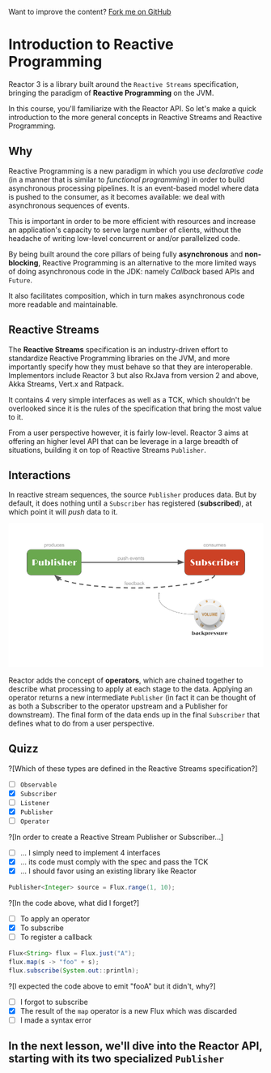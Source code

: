 Want to improve the content? [Fork me on GitHub](https://github.com/reactor/lite-rx-api-hands-on/tree/techio_course)

# Introduction to Reactive Programming

Reactor 3 is a library built around the `Reactive Streams` specification, bringing the
paradigm of **Reactive Programming** on the JVM.

In this course, you'll familiarize with the Reactor API. So let's make a quick introduction
to the more general concepts in Reactive Streams and Reactive Programming.

## Why

Reactive Programming is a new paradigm in which you use _declarative code_ (in a manner that
is similar to _functional programming_) in order to build asynchronous processing pipelines.
It is an event-based model where data is pushed to the consumer, as it becomes available:
we deal with asynchronous sequences of events.

This is important in order to be more efficient with resources and increase an application's
capacity to serve large number of clients, without the headache of writing low-level concurrent or
and/or parallelized code.

By being built around the core pillars of being fully **asynchronous** and **non-blocking**,
Reactive Programming is an alternative to the more limited ways of doing asynchronous code
in the JDK: namely _Callback_ based APIs and `Future`.

It also facilitates composition, which in turn makes asynchronous code more readable and
maintainable.

## Reactive Streams

The **Reactive Streams** specification is an industry-driven effort to standardize Reactive
Programming libraries on the JVM, and more importantly specify how they must behave so
that they are interoperable. Implementors include Reactor 3 but also RxJava from version 2 and above, Akka Streams,
Vert.x and Ratpack.

It contains 4 very simple interfaces as well as a TCK, which shouldn't be overlooked since
it is the rules of the specification that bring the most value to it.

From a user perspective however, it is fairly low-level. Reactor 3 aims at offering an
higher level API that can be leverage in a large breadth of situations, building it on top
of Reactive Streams `Publisher`.

## Interactions

In reactive stream sequences, the source `Publisher` produces data. But by default, it does
nothing until a `Subscriber` has registered (**subscribed**), at which point it will _push_
data to it.

![Publisher and Subscriber](/techio/assets/PublisherSubscriber.png)

Reactor adds the concept of **operators**, which are chained together to describe what
processing to apply at each stage to the data. Applying an operator returns a new intermediate
`Publisher` (in fact it can be thought of as both a Subscriber to the operator upstream
and a Publisher for downstream). The final form of the data ends up in the final `Subscriber`
that defines what to do from a user perspective.

## Quizz

?[Which of these types are defined in the Reactive Streams specification?]
 - [ ] `Observable`
 - [X] `Subscriber`
 - [ ] `Listener`
 - [X] `Publisher`
 - [ ] `Operator`

?[In order to create a Reactive Stream Publisher or Subscriber...]
 - [ ] ... I simply need to implement 4 interfaces
 - [X] ... its code must comply with the spec and pass the TCK
 - [X] ... I should favor using an existing library like Reactor

```java
Publisher<Integer> source = Flux.range(1, 10);
```

?[In the code above, what did I forget?]
 - [ ] To apply an operator
 - [X] To subscribe
 - [ ] To register a callback

```java
Flux<String> flux = Flux.just("A");
flux.map(s -> "foo" + s);
flux.subscribe(System.out::println);
```

?[I expected the code above to emit "fooA" but it didn't, why?]
 - [ ] I forgot to subscribe
 - [X] The result of the `map` operator is a new Flux which was discarded
 - [ ] I made a syntax error

## In the next lesson, we'll dive into the Reactor API, starting with its two specialized `Publisher`

